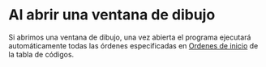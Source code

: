 # Al abrir una ventana de dibujo

Si abrimos una ventana de dibujo, una vez abierta el programa ejecutará automáticamente todas las órdenes especificadas en [Ordenes de inicio](../../../editor-de-tablas-de-codigos/pestanas/ordenes.md#ordenes-de-inicio) de la tabla de códigos.

